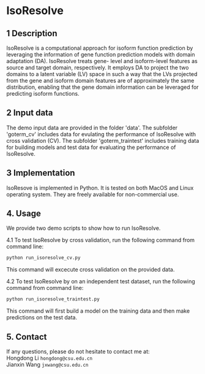 # IsoResolve
## 1 Description
IsoResolve is a computational approach for isoform function prediction by leveraging the information of gene function prediction models with domain adaptation (DA). IsoResolve treats gene- level and isoform-level features as source and target domain, respectively. It employs DA to project the two domains to a latent variable (LV) space in such a way that the LVs projected from the gene and isoform domain features are of approximately the same distribution, enabling that the gene domain information can be leveraged for predicting isoform functions.


## 2 Input data
The demo input data are provided in the folder 'data'. The subfolder 'goterm_cv' includes data for evulating the performance of IsoResolve with cross validation (CV). The subfolder 'goterm_traintest' includes training data for building models and test data for evaluating the performance of IsoResolve.

## 3 Implementation

IsoResove is implemented in Python. It is tested on both MacOS and Linux operating system. They are freely available for non-commercial use.<br>

## 4. Usage
We provide two demo scripts to show how to run IsoResolve.<br>

4.1 To test IsoResolve by cross validation, run the following command from command line:
```bash
python run_isoresolve_cv.py
```

This command will excecute cross validation on the provided data.


4.2 To test IsoResolve by on an independent test dataset, run the following command from command line:
```bash
python run_isoresolve_traintest.py
```

This command will first build a model on the training data and then make predictions on the test data.

## 5. Contact
If any questions, please do not hesitate to contact me at:
<br>
Hongdong Li `hongdong@csu.edu.cn`
<br>
Jianxin Wang `jxwang@csu.edu.cn`



